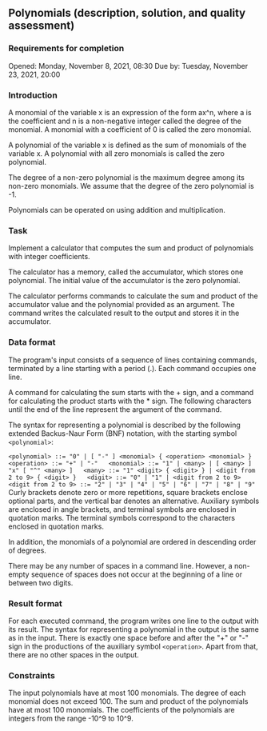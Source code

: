 ## Polynomials (description, solution, and quality assessment)

### Requirements for completion
Opened: Monday, November 8, 2021, 08:30
Due by: Tuesday, November 23, 2021, 20:00

### Introduction
A monomial of the variable x is an expression of the form ax^n, where a is the coefficient and n is a non-negative integer called the degree of the monomial. A monomial with a coefficient of 0 is called the zero monomial.

A polynomial of the variable x is defined as the sum of monomials of the variable x. A polynomial with all zero monomials is called the zero polynomial.

The degree of a non-zero polynomial is the maximum degree among its non-zero monomials. We assume that the degree of the zero polynomial is -1.

Polynomials can be operated on using addition and multiplication.

### Task
Implement a calculator that computes the sum and product of polynomials with integer coefficients.

The calculator has a memory, called the accumulator, which stores one polynomial. The initial value of the accumulator is the zero polynomial.

The calculator performs commands to calculate the sum and product of the accumulator value and the polynomial provided as an argument. The command writes the calculated result to the output and stores it in the accumulator.

### Data format
The program's input consists of a sequence of lines containing commands, terminated by a line starting with a period (.). Each command occupies one line.

A command for calculating the sum starts with the + sign, and a command for calculating the product starts with the * sign. The following characters until the end of the line represent the argument of the command.

The syntax for representing a polynomial is described by the following extended Backus-Naur Form (BNF) notation, with the starting symbol `<polynomial>`:

`<polynomial> ::= "0" | [ "-" ] <monomial> { <operation> <monomial> }  
<operation> ::= "+" | "-"  
<monomial> ::= "1" | <many> | [ <many> ] "x" [ "^" <many> ]  
<many> ::= "1" <digit> { <digit> } | <digit from 2 to 9> { <digit> }  
<digit> ::= "0" | "1" | <digit from 2 to 9>  
<digit from 2 to 9> ::= "2" | "3" | "4" | "5" | "6" | "7" | "8" | "9"  `
Curly brackets denote zero or more repetitions, square brackets enclose optional parts, and the vertical bar denotes an alternative. Auxiliary symbols are enclosed in angle brackets, and terminal symbols are enclosed in quotation marks. The terminal symbols correspond to the characters enclosed in quotation marks.

In addition, the monomials of a polynomial are ordered in descending order of degrees.

There may be any number of spaces in a command line. However, a non-empty sequence of spaces does not occur at the beginning of a line or between two digits.

### Result format
For each executed command, the program writes one line to the output with its result. The syntax for representing a polynomial in the output is the same as in the input. There is exactly one space before and after the "+" or "-" sign in the productions of the auxiliary symbol `<operation>`. Apart from that, there are no other spaces in the output.

### Constraints
The input polynomials have at most 100 monomials.
The degree of each monomial does not exceed 100.
The sum and product of the polynomials have at most 100 monomials.
The coefficients of the polynomials are integers from the range -10^9 to 10^9.
